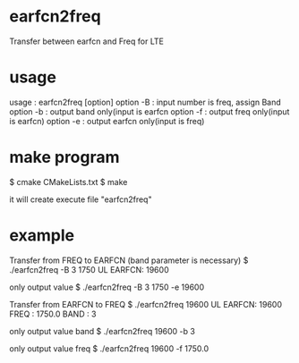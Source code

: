 earfcn2freq
===========

Transfer between earfcn and Freq for LTE

usage
===========
usage : earfcn2freq [option] <earfcn or freq>
 option -B <band> : input number is freq, assign Band
 option -b : output band only(input is earfcn
 option -f : output freq only(input is earfcn)
 option -e : output earfcn only(input is freq)


make program
===========
$ cmake CMakeLists.txt
$ make 

it will create execute file "earfcn2freq"

example
===========
Transfer from FREQ to EARFCN (band parameter is necessary)
$ ./earfcn2freq -B 3 1750
UL EARFCN: 19600

only output value 
$ ./earfcn2freq -B 3 1750 -e
19600


Transfer from EARFCN to FREQ
$ ./earfcn2freq 19600
UL EARFCN: 19600
FREQ : 1750.0
BAND : 3

only output value band
$ ./earfcn2freq 19600 -b
3


only output value freq
$ ./earfcn2freq 19600 -f
1750.0

